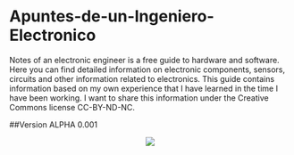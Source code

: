 # Apuntes-de-un-Ingeniero-Electronico

Notes of an electronic engineer is a free guide to hardware and software. Here you can find detailed information on electronic components, sensors, circuits and other information related to electronics. This guide contains information based on my own experience that I have learned in the time I have been working. I want to share this information under the Creative Commons license CC-BY-ND-NC.

##Version ALPHA 0.001
<p align="center"><img src="https://github.com/l337quez/Apuntes-de-un-Ingeniero-Electronico/blob/master/images/Trafo/test.png"></p>  
